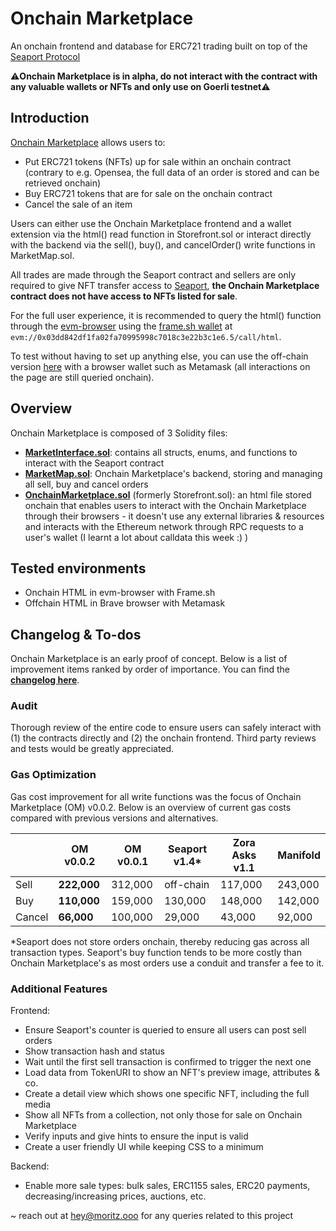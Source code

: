 # Onchain Marketplace
An onchain frontend and database for ERC721 trading built on top of the [Seaport Protocol](https://github.com/ProjectOpenSea/seaport)

⚠️**Onchain Marketplace is in alpha, do not interact with the contract with any valuable wallets or NFTs and only use on Goerli testnet**⚠️

## Introduction

[Onchain Marketplace](https://goerli.etherscan.io/address/0x03dd842df1fa02fa70995998c7018c3e22b3c1e6) allows users to:
- Put ERC721 tokens (NFTs) up for sale within an onchain contract (contrary to e.g. Opensea, the full data of an order is stored and can be retrieved onchain)
- Buy ERC721 tokens that are for sale on the onchain contract
- Cancel the sale of an item

Users can either use the Onchain Marketplace frontend and a wallet extension via the html() read function in Storefront.sol or interact directly with the backend via the sell(), buy(), and cancelOrder() write functions in MarketMap.sol. 

All trades are made through the Seaport contract and sellers are only required to give NFT transfer access to [Seaport](https://goerli.etherscan.io/address/0x00000000000001ad428e4906ae43d8f9852d0dd6), **the Onchain Marketplace contract does not have access to NFTs listed for sale**.

For the full user experience, it is recommended to query the html() function through the [evm-browser](https://github.com/nand2/evm-browser) using the [frame.sh wallet](https://frame.sh/) at `evm://0x03dd842df1fa02fa70995998c7018c3e22b3c1e6.5/call/html`.

To test without having to set up anything else, you can use the off-chain version [here](https://onchainmarketplace.mozrt.repl.co/v002.html) with a browser wallet such as Metamask (all interactions on the page are still queried onchain). 

## Overview

Onchain Marketplace is composed of 3 Solidity files:
- [**MarketInterface.sol**](https://github.com/mozrt2/Onchain-Marketplace/blob/main/foundry/src/MarketInterface.sol): contains all structs, enums, and functions to interact with the Seaport contract
- [**MarketMap.sol**](https://github.com/mozrt2/Onchain-Marketplace/blob/main/foundry/src/MarketMap.sol): Onchain Marketplace's backend, storing and managing all sell, buy and cancel orders
- [**OnchainMarketplace.sol**](https://github.com/mozrt2/Onchain-Marketplace/blob/main/foundry/src/Storefront.sol) (formerly Storefront.sol): an html file stored onchain that enables users to interact with the Onchain Marketplace through their browsers - it doesn't use any external libraries & resources and interacts with the Ethereum network through RPC requests to a user's wallet (I learnt a lot about calldata this week :) )

## Tested environments

- Onchain HTML in evm-browser with Frame.sh
- Offchain HTML in Brave browser with Metamask

## Changelog & To-dos

Onchain Marketplace is an early proof of concept. Below is a list of improvement items ranked by order of importance. You can find the [**changelog here**](https://github.com/mozrt2/Onchain-Marketplace/blob/main/CHANGELOG.md). 

### Audit

Thorough review of the entire code to ensure users can safely interact with (1) the contracts directly and (2) the onchain frontend. Third party reviews and tests would be greatly appreciated.

### Gas Optimization

Gas cost improvement for all write functions was the focus of Onchain Marketplace (OM) v0.0.2. Below is an overview of current gas costs compared with previous versions and alternatives.

|                | **OM v0.0.2**   | OM v0.0.1       | Seaport v1.4*   | Zora Asks v1.1  | Manifold        |
| -------------- | --------------- | --------------- | --------------- | --------------- | --------------- |
| Sell           | **222,000**     | 312,000         | off-chain       | 117,000         | 243,000         |
| Buy            | **110,000**     | 159,000         | 130,000         | 148,000         | 142,000         |
| Cancel         | **66,000**      | 100,000         | 29,000          | 43,000          | 92,000          |

*Seaport does not store orders onchain, thereby reducing gas across all transaction types. Seaport's buy function tends to be more costly than Onchain Marketplace's as most orders use a conduit and transfer a fee to it. 

### Additional Features

Frontend:
- Ensure Seaport's counter is queried to ensure all users can post sell orders
- Show transaction hash and status 
- Wait until the first sell transaction is confirmed to trigger the next one
- Load data from TokenURI to show an NFT's preview image, attributes & co. 
- Create a detail view which shows one specific NFT, including the full media
- Show all NFTs from a collection, not only those for sale on Onchain Marketplace
- Verify inputs and give hints to ensure the input is valid
- Create a user friendly UI while keeping CSS to a minimum

Backend:
- Enable more sale types: bulk sales, ERC1155 sales, ERC20 payments, decreasing/increasing prices, auctions, etc. 


~
reach out at hey@moritz.ooo for any queries related to this project
